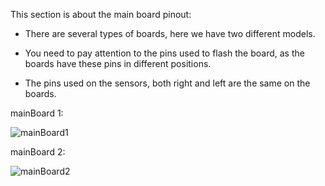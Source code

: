 This section is about the main board pinout:

   * There are several types of boards, here we have two different models.
   
   * You need to pay attention to the pins used to flash the board, as the 
     boards have these pins in different positions.
   
   * The pins used on the sensors, both right and left are the same on the boards.

mainBoard 1:

![mainBoard1](https://github.com/CaioslppUO/Agrobot/blob/master/pictures/circuits/mainBoard/MainBoardCircuit1.png)


mainBoard 2:

![mainBoard2](https://github.com/CaioslppUO/Agrobot/blob/master/pictures/circuits/mainBoard/MainBoardCircuit2.png)

